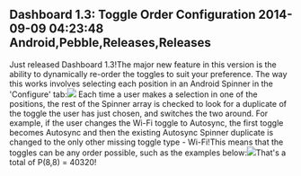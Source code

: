 Dashboard 1.3: Toggle Order Configuration
2014-09-09 04:23:48
Android,Pebble,Releases,Releases
---

Just released Dashboard 1.3!The major new feature in this version is the ability to dynamically re-order the toggles to suit your preference. The way this works involves selecting each position in an Android Spinner in the 'Configure' tab:![](/assets/import/media/2014/09/screenshot_2014-09-07-19-46-17.png?w=576) Each time a user makes a selection in one of the positions, the rest of the Spinner array is checked to look for a duplicate of the toggle the user has just chosen, and switches the two around. For example, if the user changes the Wi-Fi toggle to Autosync, the first toggle becomes Autosync and then the existing Autosync Spinner duplicate is changed to the only other missing toggle type - Wi-Fi!This means that the toggles can be any order possible, such as the examples below:![](/assets/import/media/2014/09/toggle-config.png)That's a total of P(8,8) = 40320! 
